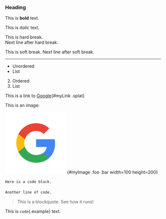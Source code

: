 ### Heading 

This is **bold** text. 

This is *italic* text.

This is hard break.  
Next line after hard break.

This is soft break.
Next line after soft break.

***

- Unordered
- List

2. Ordered
3. List

This is a link to [Google](https://www.google.com){#myLink .splat}

This is an image:

![](google.png){#myImage .foo .bar width=100 height=200}

```r
Here is a code block.

Another line of code.
```

> This is a blockquote. See how it runs!

This is `code`{.example} text.
